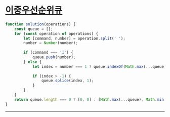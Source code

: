 # [이중우선순위큐](https://programmers.co.kr/learn/courses/30/lessons/42628?language=javascript)

```js
function solution(operations) {
    const queue = [];
    for (const operation of operations) {
        let [command, number] = operation.split(' ');
        number = Number(number);
        
        if (command === 'I') {
            queue.push(number);
        } else {
            let index = number === 1 ? queue.indexOf(Math.max(...queue)) : queue.indexOf(Math.min(...queue));
            
            if (index > -1) {
                queue.splice(index, 1);
            }
        }
    }
    return queue.length === 0 ? [0, 0] : [Math.max(...queue), Math.min(...queue)];
}
```

---